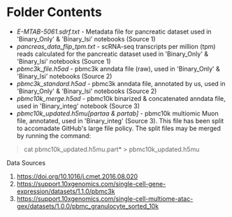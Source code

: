 # Folder Contents

- *E-MTAB-5061.sdrf.txt* - Metadata file for pancreatic dataset used in 'Binary_Only' & 'Binary_lsi' notebooks (Source 1)
- *pancreas_data_flip_tpm.txt* - scRNA-seq transcripts per million (tpm) reads calculated for the pancreatic dataset used in 'Binary_Only' & 'Binary_lsi' notebooks (Source 1)
- *pbmc3k_file.h5ad* - pbmc3k anndata file (raw), used in 'Binary_Only' & 'Binary_lsi' notebooks (Source 2)
- *pbmc3k_standard.h5ad* - pbmc3k anndata file, annotated by us, used in 'Binary_Only' & 'Binary_lsi' notebooks (Source 2)
- *pbmc10k_merge.h5ad* - pbmc10k binarized & concatenated anndata file, used in 'Binary_integ' notebook (Source 3)
- *pbmc10k_updated.h5mu[partaa & partab]* - pbmc10k multiomic Muon file, annotated, used in 'Binary_integ' (Source 3). This file has been split to accomadate GitHub's large file policy. The split files may be merged by running the command:

> cat pbmc10k_updated.h5mu.part* > pbmc10k_updated.h5mu


Data Sources
1. https://doi.org/10.1016/j.cmet.2016.08.020
2. https://support.10xgenomics.com/single-cell-gene-expression/datasets/1.1.0/pbmc3k
3. https://support.10xgenomics.com/single-cell-multiome-atac-gex/datasets/1.0.0/pbmc_granulocyte_sorted_10k